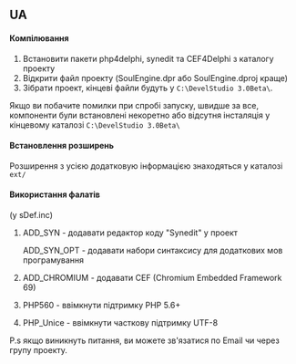 ## UA
#### Компілювання
1. Встановити пакети php4delphi, synedit та CEF4Delphi з каталогу проекту
2. Відкрити файл проекту (SoulEngine.dpr або SoulEngine.dproj краще)
3. Зібрати проект, кінцеві файли будуть у `C:\DevelStudio 3.0Beta\`.

Якщо ви побачите помилки при спробі запуску, швидше за все, компоненти
були встановлені некоретно або відсутня інсталяція 
у кінцевому каталозі `C:\DevelStudio 3.0Beta\`


#### Встановлення розширень
Розширення з усією додатковую інформацією знаходяться у каталозі `ext/`

#### Використання фалатів
(у sDef.inc)
1) ADD_SYN - додавати редактор коду "Synedit" у проект

   ADD_SYN_OPT - додавати набори синтаксису для додаткових мов програмування
2) ADD_CHROMIUM - додавати CEF (Chromium Embedded Framework 69)
3) PHP560 - ввімкнути підтримку PHP 5.6+
4) PHP_Unice - ввімкнути часткову підтримку UTF-8





P.s якщо виникнуть питання, ви можете зв'язатися по Email чи через групу проекту.
